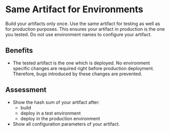 # Same Artifact for Environments

Build your artifacts only once. Use the same artifact for testing as well as for production purposes. This ensures your artifact in production is the one you tested. Do not use environment names to configure your artifact.

## Benefits

- The tested artifact is the one which is deployed. No environment specific changes are required right before production deployment. Therefore, bugs introduced by these changes are prevented.

## Assessment

- Show the hash sum of your artifact after:
  - build
  - deploy in a test environment
  - deploy in the production environment
- Show all configuration parameters of your artifact.
